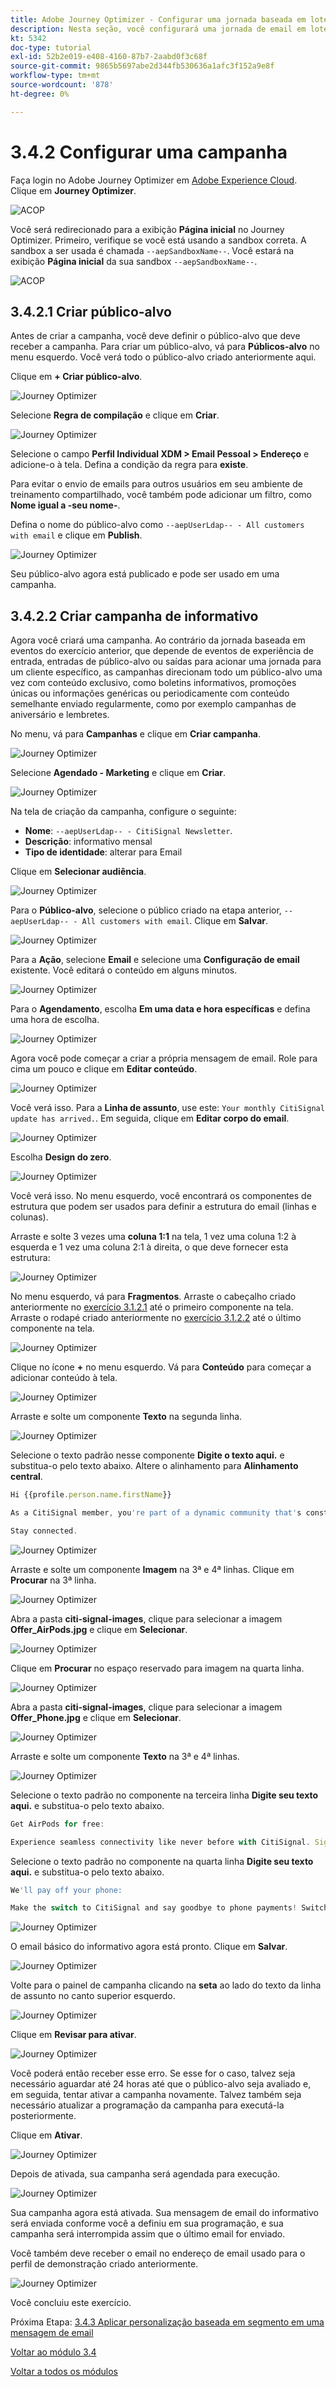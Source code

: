 ```yaml
---
title: Adobe Journey Optimizer - Configurar uma jornada baseada em lote
description: Nesta seção, você configurará uma jornada de email em lote para enviar um informativo
kt: 5342
doc-type: tutorial
exl-id: 52b2e019-e408-4160-87b7-2aabd0f3c68f
source-git-commit: 9865b5697abe2d344fb530636a1afc3f152a9e8f
workflow-type: tm+mt
source-wordcount: '878'
ht-degree: 0%

---
```


# 3.4.2 Configurar uma campanha

Faça login no Adobe Journey Optimizer em [Adobe Experience Cloud](https://experience.adobe.com). Clique em **Journey Optimizer**.

![ACOP](./../../../modules/ajo-b2c/module3.1/images/acophome.png)

Você será redirecionado para a exibição **Página inicial** no Journey Optimizer. Primeiro, verifique se você está usando a sandbox correta. A sandbox a ser usada é chamada `--aepSandboxName--`. Você estará na exibição **Página inicial** da sua sandbox `--aepSandboxName--`.

![ACOP](./../../../modules/ajo-b2c/module3.1/images/acoptriglp.png)


## 3.4.2.1 Criar público-alvo

Antes de criar a campanha, você deve definir o público-alvo que deve receber a campanha. Para criar um público-alvo, vá para **Públicos-alvo** no menu esquerdo. Você verá todo o público-alvo criado anteriormente aqui.

Clique em **+ Criar público-alvo**.

![Journey Optimizer](./images/audcampaign1.png)

Selecione **Regra de compilação** e clique em **Criar**.

![Journey Optimizer](./images/audcampaign2.png)

Selecione o campo **Perfil Individual XDM > Email Pessoal > Endereço** e adicione-o à tela. Defina a condição da regra para **existe**.

Para evitar o envio de emails para outros usuários em seu ambiente de treinamento compartilhado, você também pode adicionar um filtro, como **Nome igual a -seu nome-**.

Defina o nome do público-alvo como `--aepUserLdap-- - All customers with email` e clique em **Publish**.

![Journey Optimizer](./images/audcampaign3.png)

Seu público-alvo agora está publicado e pode ser usado em uma campanha.

## 3.4.2.2 Criar campanha de informativo

Agora você criará uma campanha. Ao contrário da jornada baseada em eventos do exercício anterior, que depende de eventos de experiência de entrada, entradas de público-alvo ou saídas para acionar uma jornada para um cliente específico, as campanhas direcionam todo um público-alvo uma vez com conteúdo exclusivo, como boletins informativos, promoções únicas ou informações genéricas ou periodicamente com conteúdo semelhante enviado regularmente, como por exemplo campanhas de aniversário e lembretes.

No menu, vá para **Campanhas** e clique em **Criar campanha**.

![Journey Optimizer](./images/oc43.png)

Selecione **Agendado - Marketing** e clique em **Criar**.

![Journey Optimizer](./images/campaign1.png)

Na tela de criação da campanha, configure o seguinte:

- **Nome**: `--aepUserLdap-- - CitiSignal Newsletter`.
- **Descrição**: informativo mensal
- **Tipo de identidade**: alterar para Email

Clique em **Selecionar audiência**.

![Journey Optimizer](./images/campaign2.png)

Para o **Público-alvo**, selecione o público criado na etapa anterior, `--aepUserLdap-- - All customers with email`. Clique em **Salvar**.

![Journey Optimizer](./images/campaign2a.png)

Para a **Ação**, selecione **Email** e selecione uma **Configuração de email** existente. Você editará o conteúdo em alguns minutos.

![Journey Optimizer](./images/campaign3.png)

Para o **Agendamento**, escolha **Em uma data e hora específicas** e defina uma hora de escolha.

![Journey Optimizer](./images/campaign4.png)

Agora você pode começar a criar a própria mensagem de email. Role para cima um pouco e clique em **Editar conteúdo**.

![Journey Optimizer](./images/campaign5.png)

Você verá isso. Para a **Linha de assunto**, use este: `Your monthly CitiSignal update has arrived.`. Em seguida, clique em **Editar corpo do email**.

![Journey Optimizer](./images/campaign6.png)

Escolha **Design do zero**.

![Journey Optimizer](./images/campaign7.png)

Você verá isso. No menu esquerdo, você encontrará os componentes de estrutura que podem ser usados para definir a estrutura do email (linhas e colunas).

Arraste e solte 3 vezes uma **coluna 1:1** na tela, 1 vez uma coluna 1:2 à esquerda e 1 vez uma coluna 2:1 à direita, o que deve fornecer esta estrutura:

![Journey Optimizer](./images/campaign8.png)

No menu esquerdo, vá para **Fragmentos**. Arraste o cabeçalho criado anteriormente no [exercício 3.1.2.1](./../module3.1/ex2.md) até o primeiro componente na tela. Arraste o rodapé criado anteriormente no [exercício 3.1.2.2](./../module3.1/ex2.md) até o último componente na tela.

![Journey Optimizer](./images/campaign9.png)

Clique no ícone **+** no menu esquerdo. Vá para **Conteúdo** para começar a adicionar conteúdo à tela.

![Journey Optimizer](./images/campaign10.png)

Arraste e solte um componente **Texto** na segunda linha.

![Journey Optimizer](./images/campaign11.png)

Selecione o texto padrão nesse componente **Digite o texto aqui.** e substitua-o pelo texto abaixo. Altere o alinhamento para **Alinhamento central**.

```javascript
Hi {{profile.person.name.firstName}}

As a CitiSignal member, you're part of a dynamic community that's constantly evolving to meet your needs. We're committed to delivering innovative solutions that enhance your digital lifestyle and keep you ahead of the curve.

Stay connected.
```

![Journey Optimizer](./images/campaign12.png)

Arraste e solte um componente **Imagem** na 3ª e 4ª linhas. Clique em **Procurar** na 3ª linha.

![Journey Optimizer](./images/campaign13.png)

Abra a pasta **citi-signal-images**, clique para selecionar a imagem **Offer_AirPods.jpg** e clique em **Selecionar**.

![Journey Optimizer](./images/campaign14.png)

Clique em **Procurar** no espaço reservado para imagem na quarta linha.

![Journey Optimizer](./images/campaign15.png)

Abra a pasta **citi-signal-images**, clique para selecionar a imagem **Offer_Phone.jpg** e clique em **Selecionar**.

![Journey Optimizer](./images/campaign16.png)

Arraste e solte um componente **Texto** na 3ª e 4ª linhas.

![Journey Optimizer](./images/campaign17.png)

Selecione o texto padrão no componente na terceira linha **Digite seu texto aqui.** e substitua-o pelo texto abaixo.

```javascript
Get AirPods for free:

Experience seamless connectivity like never before with CitiSignal. Sign up for select premium plans and receive a complimentary pair of Apple AirPods. Stay connected in style with our unbeatable offer.
```

Selecione o texto padrão no componente na quarta linha **Digite seu texto aqui.** e substitua-o pelo texto abaixo.

```javascript
We'll pay off your phone:

Make the switch to CitiSignal and say goodbye to phone payments! Switching to CitiSignal has never been more rewarding. Say farewell to hefty phone bills as we help pay off your phone, up to 800$!
```

![Journey Optimizer](./images/campaign18.png)

O email básico do informativo agora está pronto. Clique em **Salvar**.

![Journey Optimizer](./images/ready.png)

Volte para o painel de campanha clicando na **seta** ao lado do texto da linha de assunto no canto superior esquerdo.

![Journey Optimizer](./images/campaign19.png)

Clique em **Revisar para ativar**.

![Journey Optimizer](./images/campaign20.png)

Você poderá então receber esse erro. Se esse for o caso, talvez seja necessário aguardar até 24 horas até que o público-alvo seja avaliado e, em seguida, tentar ativar a campanha novamente. Talvez também seja necessário atualizar a programação da campanha para executá-la posteriormente.

Clique em **Ativar**.

![Journey Optimizer](./images/campaign21.png)

Depois de ativada, sua campanha será agendada para execução.

![Journey Optimizer](./images/campaign22.png)

Sua campanha agora está ativada. Sua mensagem de email do informativo será enviada conforme você a definiu em sua programação, e sua campanha será interrompida assim que o último email for enviado.

Você também deve receber o email no endereço de email usado para o perfil de demonstração criado anteriormente.

![Journey Optimizer](./images/campaign23.png)

Você concluiu este exercício.

Próxima Etapa: [3.4.3 Aplicar personalização baseada em segmento em uma mensagem de email](./ex3.md)

[Voltar ao módulo 3.4](./journeyoptimizer.md)

[Voltar a todos os módulos](../../../overview.md)
